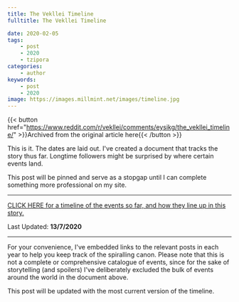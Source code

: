 ```yaml
---
title: The Vekllei Timeline
fulltitle: The Vekllei Timeline

date: 2020-02-05
tags:
    - post
    - 2020
    - tzipora
categories:
    - author
keywords:
    - post
    - 2020
image: https://images.millmint.net/images/timeline.jpg
---
```

{{< button href="https://www.reddit.com/r/vekllei/comments/eysikg/the_vekllei_timeline/" >}}Archived from the original article here{{< /button >}}

This is it. The dates are laid out. I've created a document that tracks the story thus far. Longtime followers might be surprised by where certain events land.

This post will be pinned and serve as a stopgap until I can complete something more professional on my site.

*****

[CLICK HERE for a timeline of the events so far, and how they line up in this story.](/files/Vekllei%20Timeline.pdf)

Last Updated: **13/7/2020**
*****

For your convenience, I've embedded links to the relevant posts in each year to help you keep track of the spiralling canon. Please note that this is not a complete or comprehensive catalogue of events, since for the sake of storytelling (and spoilers) I've deliberately excluded the bulk of events around the world in the document above.

This post will be updated with the most current version of the timeline.
